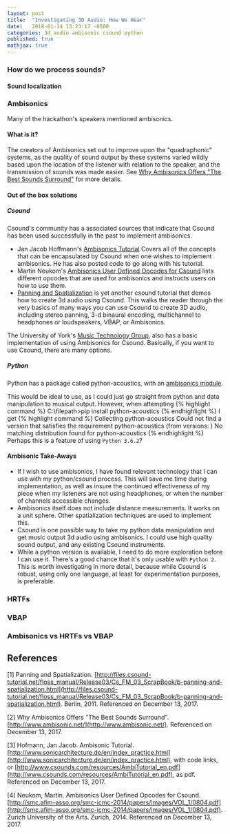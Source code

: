 ```yaml
---
layout: post
title:  "Investigating 3D Audio: How We Hear"
date:   2018-01-14 13:23:17 -0500
categories: 3d_audio ambisonic csound python
published: true
mathjax: true
---
```


### How do we process sounds?
#### Sound localization

### Ambisonics
Many of the hackathon's speakers mentioned ambisonics.
#### What is it?
The creators of Ambisonics set out to improve upon the "quadraphonic" systems, as the quality of sound output by these systems varied wildly based upon the location of the listener with relation to the speaker, and the transmission of sounds was made easier. See [Why Ambisonics Offers "The Best Sounds Surround"](#ambisonics) for more details.

#### Out of the box solutions

##### Csound
Csound's community has a associated sources that indicate that Csound has been used successfully in the past to implement ambisonics.
* Jan Jacob Hoffmann's [Ambisonics Tutorial](#ambisonics_csound_tutorial) Covers all of the concepts that can be encapsulated by Csound when one wishes to implement ambisonics. He has also posted code to go along with his tutorial.
* Martin Neukom's [Ambisonics User Defined Opcodes for Csound](#ambisonics_csound_opcodes) lists different opcodes that are used for ambisonics and instructs users on how to use them.
* [Panning and Spatialization](#surroundsound_csound_tutorial) is yet another csound tutorial that demos how to create 3d audio using Csound. This walks the reader through the very basics of many ways you can use Csound to create 3D audio, including stereo panning, 3-d binaural encoding, multichannel to headphones or loudspeakers, VBAP, or Ambisonics.

The University of York's [Music Technology Group](https://www.york.ac.uk/inst/mustech/3d_audio/cs_ambis.htm), also has a basic implementation of using Ambisonics for Csound. Basically, if you want to use Csound, there are many options.
##### Python
Python has a package called python-acoustics, with an [ambisonics module](http://python-acoustics.github.io/python-acoustics/reference.html).

This would be ideal to use, as I could just go straight from python and data manipulation to musical output. However, when attempting
{% highlight command %}
C:\\filepath>pip install python-acoustics
{% endhighlight %}
I get
{% highlight command %}
Collecting python-acoustics
  Could not find a version that satisfies the requirement python-acoustics (from versions: )
No matching distribution found for python-acoustics
{% endhighlight %}
Perhaps this is a feature of using `Python 3.6.2`?
#### Ambisonic Take-Aways
* If I wish to use ambisonics, I have found relevant technology that I can use with my python/csound process. This will save me time during implementation, as well as insure the continued effectiveness of my piece when my listeners are not using headphones, or when the number of channels accessible changes.
* Ambisonics itself does not include distance measurements. It works on a unit sphere. Other spatialization techniques are used to implement this.
* Csound is one possible way to take my python data manipulation and get music output 3d audio using ambisonics. I could use high quality sound output, and any existing Csound instruments.
* While a python version is available, I need to do more exploration before I can use it. There's a good chance that it's only usable with `Python 2`. This is worth investigating in more detail, because while Csound is robust, using only one language, at least for experimentation purposes, is preferable.  


### HRTFs

### VBAP

### Ambisonics vs HRTFs vs VBAP


## References
[1]<a name="surroundsound_csound_tutorial"></a> Panning and Spatialization. [http://files.csound-tutorial.net/floss_manual/Release03/Cs_FM_03_ScrapBook/b-panning-and-spatialization.html](http://files.csound-tutorial.net/floss_manual/Release03/Cs_FM_03_ScrapBook/b-panning-and-spatialization.html). Berlin, 2011. Referenced on December 13, 2017.

[2]<a name="ambisonics"></a> Why Ambisonics Offers "The Best Sounds Surround". [http://www.ambisonic.net/](http://www.ambisonic.net/). Referenced on December 13, 2017.

[3]<a name="ambisonics_csound_tutorial"></a> Hofmann, Jan Jacob. Ambisonic Tutorial. [http://www.sonicarchitecture.de/en/index_practice.html](http://www.sonicarchitecture.de/en/index_practice.html), with code links, or [http://www.csounds.com/resources/AmbiTutorial_en.pdf](http://www.csounds.com/resources/AmbiTutorial_en.pdf), as pdf. Referenced on December 13, 2017.

[4]<a name="ambisonics_csound_opcodes"></a> Neukom, Martin. Ambisonics User Defined Opcodes for Csound. [http://smc.afim-asso.org/smc-icmc-2014/papers/images/VOL_1/0804.pdf](http://smc.afim-asso.org/smc-icmc-2014/papers/images/VOL_1/0804.pdf). Zurich University of the Arts. Zurich, 2014. Referenced on December 13, 2017.
